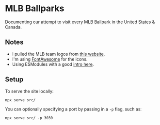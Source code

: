 # MLB Ballparks

Documenting our attempt to visit every MLB Ballpark in the United States &amp; Canada.

## Notes

- I pulled the MLB team logos from [this website](https://www.sportslogos.net/teams/list_by_year/42022/2022_MLB_Logos/).
- I'm using [FontAwesome](https://fontawesome.com) for the icons.
- Using ESModules with a good [intro here](https://kentcdodds.com/blog/super-simple-start-to-es-modules-in-the-browser).

## Setup

To serve the site locally:

`npx serve src/`

You can optionally specifying a port by passing in a `-p` flag, such as:

`npx serve src/ -p 3030`
